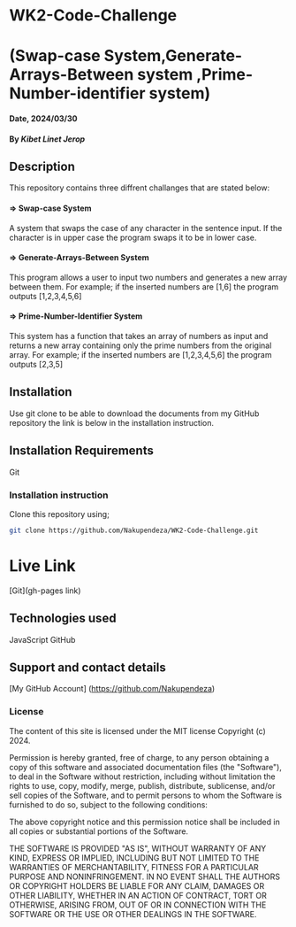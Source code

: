 # WK2-Code-Challenge

# (Swap-case System,Generate-Arrays-Between system ,Prime-Number-identifier system)

#### Date, 2024/03/30

#### By *Kibet Linet Jerop*

## Description
This repository contains three diffrent challanges that are stated below:

#### => Swap-case System
  A system that swaps the case of any character in the sentence input. If the character is in upper case the program swaps it to be in lower case.

#### => Generate-Arrays-Between System
  This program allows a user to input two numbers and generates a new array between them.
  For example;
  if the inserted numbers are [1,6] the program outputs
  [1,2,3,4,5,6]

#### => Prime-Number-Identifier System
  This system has a function that takes an array of numbers as input and returns a new array containing only the prime numbers from the original array.
  For example;
  if the inserted numbers are [1,2,3,4,5,6] the program outputs
  [2,3,5]
  
## Installation
 Use git clone to be able to download the documents from my GitHub repository the link is below in the installation instruction.

## Installation Requirements
Git

### Installation instruction
Clone this repository using;
```bash
git clone https://github.com/Nakupendeza/WK2-Code-Challenge.git 

```


# Live Link
[Git](gh-pages link)

## Technologies used
JavaScript
GitHub

## Support and contact details
[My GitHub Account] (https://github.com/Nakupendeza) 

### License
The content of this site is licensed under the MIT license
Copyright (c) 2024.

Permission is hereby granted, free of charge, to any person obtaining a copy of this software and associated documentation files (the "Software"), to deal in the Software without restriction, including without limitation the rights to use, copy, modify, merge, publish, distribute, sublicense, and/or sell copies of the Software, and to permit persons to whom the Software is furnished to do so, subject to the following conditions:

The above copyright notice and this permission notice shall be included in all copies or substantial portions of the Software.

THE SOFTWARE IS PROVIDED "AS IS", WITHOUT WARRANTY OF ANY KIND, EXPRESS OR IMPLIED, INCLUDING BUT NOT LIMITED TO THE WARRANTIES OF MERCHANTABILITY, FITNESS FOR A PARTICULAR PURPOSE AND NONINFRINGEMENT. IN NO EVENT SHALL THE AUTHORS OR COPYRIGHT HOLDERS BE LIABLE FOR ANY CLAIM, DAMAGES OR OTHER LIABILITY, WHETHER IN AN ACTION OF CONTRACT, TORT OR OTHERWISE, ARISING FROM, OUT OF OR IN CONNECTION WITH THE SOFTWARE OR THE USE OR OTHER DEALINGS IN THE SOFTWARE.
